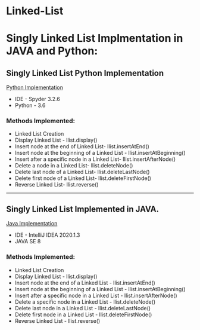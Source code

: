 # Linked-List
# Singly Linked List Implmentation in JAVA and Python:

## Singly Linked List Python Implementation
[Python Implementation](https://github.com/AishwaryaJadhav9850/Linked-List/commit/a16d50d4139d77490ab60a8f95807e02d42bc23e)
- IDE - Spyder 3.2.6
- Python - 3.6

### Methods Implemented:
* Linked List Creation
* Display Linked List - llist.display() 
* Insert node at the end of Linked List- llist.insertAtEnd()
* Insert node at the beginning of a Linked List - llist.insertAtBeginning()
* Insert after a specific node in a Linked List- llist.insertAfterNode()
* Delete a node in a Linked List- llist.deleteNode()
* Delete last node of a Linked List- llist.deleteLastNode()
* Delete first node of a Linked List- llist.deleteFirstNode()
* Reverse Linked List- llist.reverse()

****

## Singly Linked List Implemented in JAVA.
[Java Implementation](https://github.com/AishwaryaJadhav9850/Linked-List/commit/cca9b26ccc9708c8e1eb4186fe4161dadd8b3218)
- IDE - IntelliJ IDEA 2020.1.3
- JAVA SE 8

### Methods Implemented:
* Linked List Creation
* Display Linked List - llist.display() 
* Insert node at the end of a Linked List - llist.insertAtEnd()
* Insert node at the beginning of a Linked List - llist.insertAtBeginning()
* Insert after a specific node in a Linked List - llist.insertAfterNode()
* Delete a specific node in a Linked List - llist.deleteNode()
* Delete last node in a Linked List - llist.deleteLastNode()
* Delete first node in a Linked List - llist.deleteFirstNode()
* Reverse Linked List - llist.reverse()
